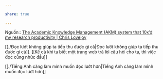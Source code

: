 ---  
share: true  
---  
Nguồn:: [The Academic Knowledge Management (AKM) system that 10x’d my research productivity | Chris Lovejoy](https://www.chrislovejoy.me/akm)  
  
[[./Đọc lướt không giúp ta tiếp thu được gì cả|Đọc lướt không giúp ta tiếp thu được gì cả]]. [[Kể cả khi ta biết một trang web trả lời câu hỏi cho ta, thì việc đọc cũng nhức đầu]]  
[[./Tiếng Anh càng làm mình muốn đọc lướt hơn|Tiếng Anh càng làm mình muốn đọc lướt hơn]]  
